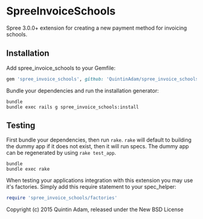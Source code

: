 SpreeInvoiceSchools
===================

Spree 3.0.0+ extension for creating a new payment method for invoicing schools.

Installation
------------

Add spree_invoice_schools to your Gemfile:

```ruby
gem 'spree_invoice_schools', github: 'QuintinAdam/spree_invoice_schools', branch: '3-0-stable'
```

Bundle your dependencies and run the installation generator:

```shell
bundle
bundle exec rails g spree_invoice_schools:install
```

Testing
-------

First bundle your dependencies, then run `rake`. `rake` will default to building the dummy app if it does not exist, then it will run specs. The dummy app can be regenerated by using `rake test_app`.

```shell
bundle
bundle exec rake
```

When testing your applications integration with this extension you may use it's factories.
Simply add this require statement to your spec_helper:

```ruby
require 'spree_invoice_schools/factories'
```

Copyright (c) 2015 Quintin Adam, released under the New BSD License
